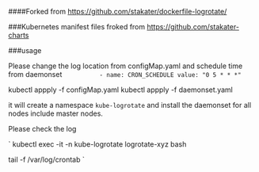 ####Forked from 
https://github.com/stakater/dockerfile-logrotate/


###Kubernetes manifest files froked from https://github.com/stakater-charts



###usage 

Please change the log location from configMap.yaml  and schedule time from daemonset 
`          - name: CRON_SCHEDULE
            value: "0 5 * * *"`


kubectl appply -f configMap.yaml 
kubectl appply -f daemonset.yaml 

it will create a namespace `kube-logrotate` and install the daemonset for all nodes include master nodes. 

Please check the log

`
kubectl exec -it -n kube-logrotate logrotate-xyz bash 

tail -f /var/log/crontab 
`

 




